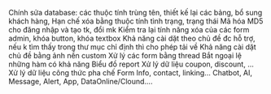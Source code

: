 Chính sửa database: các thuộc tính trùng tên, thiết kế lại các bảng, bổ sung khách hàng, Hạn chế xóa bằng thuộc tính tình trạng, trạng thái
Mã hóa MD5 cho đăng nhập và tạo tk, đổi mk
Kiểm tra lại tính năng xóa của các form admin, khóa button, khóa textbox
Khả năng cài dặt theo chủ đề đc hỗ trợ, nếu k tìm thấy trong thư mục chỉ định thì cho phép tải về
Khả năng cài dặt chủ đề bằng ảnh nền custom
Xử lý các form bằng thread
Bắt ngoại lệ những hàm có khả năng
Biểu đồ report
Xử lý dữ liệu coupon, discount, ...
Xử lý dữ liệu công thức pha chế
Form Info, contact, linking...
Chatbot, AI, Message, Alert, App, DataOnline/Clound....